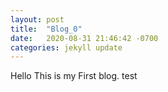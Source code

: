 ```yaml
---
layout: post
title:  "Blog_0"
date:   2020-08-31 21:46:42 -0700
categories: jekyll update
---
```



Hello This is my First blog. test
